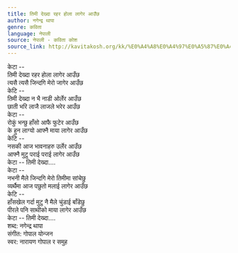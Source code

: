 ```yaml
---
title: तिमी देख्दा रहर होला लागेर आउँछ
author: नगेन्द्र थापा
genre: कविता
language: नेपाली
source: नेपाली - कविता कोश
source_link: http://kavitakosh.org/kk/%E0%A4%A8%E0%A4%97%E0%A5%87%E0%A4%A8%E0%A5%8D%E0%A4%A6%E0%A5%8D%E0%A4%B0_%E0%A4%A5%E0%A4%BE%E0%A4%AA%E0%A4%BE
---
```


केटा --  
तिमी देख्दा रहर होला लागेर आउँछ  
त्यसै त्यसै जिन्दगि मेरो जागेर आउँछ  
केटि --  
तिमी देख्दा न भै नाडी ओर्लेर आउँछ  
छाती भरि लाजै लाजले भरेर आउँछ  
केटा --  
रोकुं भन्छु हाँसो आफै फुटेर आउँछ  
के हुन लाग्यो आफ्नै माया लागेर आउँछ  
केटि --  
नसकी आज भावनाहरु उर्लेर आउँछ  
आफ्नै मुटु पराई पराई लागेर आउँछ  
केटा -- तिमी देख्दा....  
केटा --  
नभनी मैले जिन्दगि मेरो तिमीमा सांचेछु  
व्यर्थैमा आज पछुतो मलाई लागेर आउँछ  
केटि --  
हाँसखेल गर्दा मुटु नै मैले चुंडाई बाँडेछु  
पीरले पनि साथीको माया लागेर आउँछ  
केटा -- तिमी देख्दा....  
शब्द: नगेन्द्र थापा  
संगीत: गोपाल योन्जन  
स्वर: नारायण गोपाल र समुह
